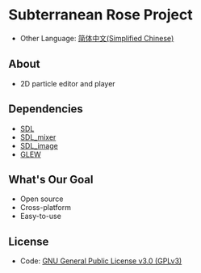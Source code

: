 # Subterranean Rose Project
- Other Language: [简体中文(Simplified Chinese)](./README.zh-Hans.md)

## About
- 2D particle editor and player

## Dependencies
- [SDL](https://www.libsdl.org/)
- [SDL_mixer](https://www.libsdl.org/projects/SDL_mixer/)
- [SDL_image](https://www.libsdl.org/projects/SDL_image/)
- [GLEW](http://glew.sourceforge.net/)

## What's Our Goal
- Open source
- Cross-platform
- Easy-to-use

## License
- Code: [GNU General Public License v3.0 (GPLv3)](./license.txt)
